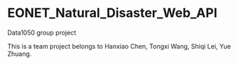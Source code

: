 # EONET_Natural_Disaster_Web_API
Data1050 group project

This is a team project belongs to Hanxiao Chen, Tongxi Wang, Shiqi Lei, Yue Zhuang.
